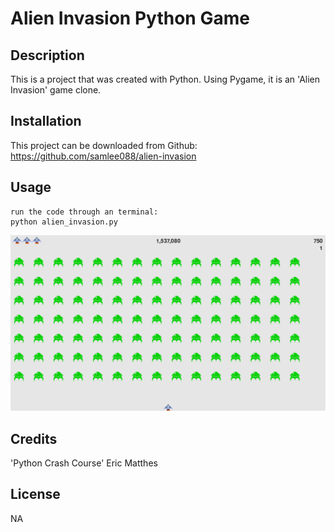 # Alien Invasion Python Game

## Description

This is a project that was created with Python. Using Pygame, it is an 'Alien Invasion' game clone.

## Installation

This project can be downloaded from Github:
https://github.com/samlee088/alien-invasion

## Usage

    run the code through an terminal:
    python alien_invasion.py

 
![screenshot of the running application](images/alien_invasion.png)
  

## Credits

'Python Crash Course'
Eric Matthes

## License

NA

